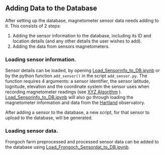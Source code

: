 ## Adding Data to the Database

After setting up the database, magnetometer sensor data needs adding to it. This consists of 2 steps:
1. Adding the sensor information to the database, including its ID and location details (and any other details the user wishes to add).
2. Adding the data from sensors magnetometers.

### Loading sensor information.

Sensor details can be loaded, by opening [Load_Sensorinfo_to_DB.ipynb](Load_Sensorinfo_to_DB.ipynb) or by the python function `add_sensor()` in the script `add_sensor.py`. The function requires 4 arguments: a sensor identifier, the sensor latitude, lognitude, elevation and the coordinate system the sensor uses when recording magnetometer readings (see [XYZ Algorithm](https://github.com/usgs/geomag-algorithms/blob/master/docs/algorithms/XYZ.md) ). [Load_Sensorinfo_to_DB.ipynb](Load_Sensorinfo_to_DB.ipynb) will also go through loading the magnetometer information and data from the [Hartland](http://geomag.bgs.ac.uk/operations/hartland.html) observatory.

After adding a sensor to the database, a new script, for that sensor to upload to the database, will be generated.

### Loading sensor data.

Frongoch farm preprocessed and processed sensor data can be added to the database using [Load_Frongoch_Sensordat_to_DB.ipynb](Load_Frongoch_Sensordat_to_DB.ipynb).
